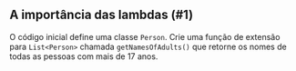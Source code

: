 ## A importância das lambdas (#1)

O código inicial define uma classe `Person`. Crie uma função de extensão para `List<Person>` chamada `getNamesOfAdults()` que retorne os nomes de todas as pessoas com mais de 17 anos.
